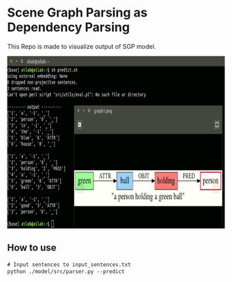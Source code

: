 # Scene Graph Parsing as Dependency Parsing

This Repo is made to visualize output of SGP model.

<p align="left"><img src="demo.png" height="400"></p>

## How to use
```
# Input sentences to input_sentences.txt
python ./model/src/parser.py --predict
```

